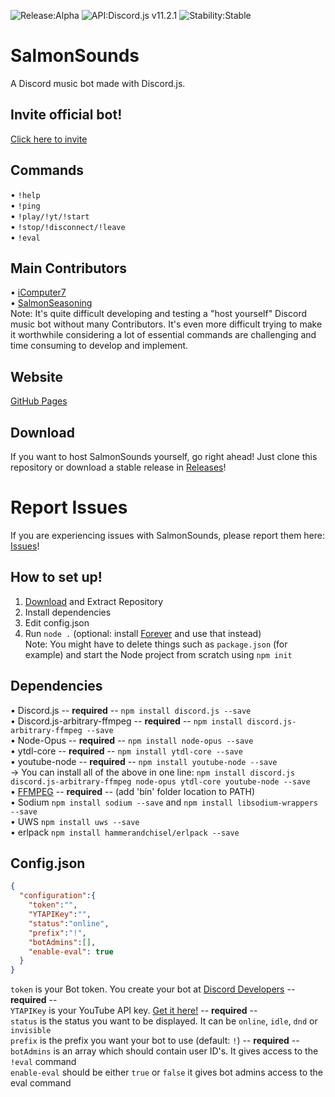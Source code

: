 ![Release:Alpha](https://img.shields.io/badge/Release-Alpha-red.svg)
![API:Discord.js v11.2.1](https://img.shields.io/badge/API-Discord.js%20v11.2.1-blue.svg)
![Stability:Stable](https://img.shields.io/badge/Stability-Stable-green.svg)
# SalmonSounds
A Discord music bot made with Discord.js.<br>
## Invite official bot!
[Click here to invite](https://discordapp.com/oauth2/authorize?client_id=355909071221817344&scope=bot&permissions=104190016)<br>
## Commands
&#8226; `!help`<br>
&#8226; `!ping`<br>
&#8226; `!play/!yt/!start`<br>
&#8226; `!stop/!disconnect/!leave`<br>
&#8226; `!eval`<br>
## Main Contributors
&#8226; [iComputer7](https://github.com/iComputer7)<br>
&#8226; [SalmonSeasoning](https://github.com/SalmonSeasoning)<br>
Note: It's quite difficult developing and testing a "host yourself" Discord music bot without many Contributors. It's even more difficult trying to make it worthwhile considering a lot of essential commands are challenging and time consuming to develop and implement.
## Website
[GitHub Pages](https://salmonseasoning.github.io/SalmonSounds)<br>
## Download
If you want to host SalmonSounds yourself, go right ahead! Just clone this repository or download a stable release in [Releases](https://github.com/SalmonSeasoning/SalmonSounds/releases)!<br>
# Report Issues
If you are experiencing issues with SalmonSounds, please report them here: [Issues](https://github.com/SalmonSeasoning/SalmonSounds/issues)!
## How to set up!
1) [Download](https://github.com/SalmonSeasoning/SalmonSounds/releases) and Extract Repository<br>
2) Install dependencies<br>
3) Edit config.json<br>
4) Run `node .` (optional: install [Forever](https://github.com/foreverjs/forever) and use that instead)<br>
Note: You might have to delete things such as `package.json` (for example) and start the Node project from scratch using `npm init`<br>
## Dependencies
&#8226; Discord.js -- **required** -- `npm install discord.js --save`<br>
&#8226; Discord.js-arbitrary-ffmpeg -- **required** -- `npm install discord.js-arbitrary-ffmpeg --save`<br>
&#8226; Node-Opus -- **required** -- `npm install node-opus --save`<br>
&#8226; ytdl-core -- **required** -- `npm install ytdl-core --save`<br>
&#8226; youtube-node -- **required** -- `npm install youtube-node --save`<br>
-> You can install all of the above in one line: `npm install discord.js discord.js-arbitrary-ffmpeg node-opus ytdl-core youtube-node --save`<br>
&#8226; [FFMPEG](https://www.ffmpeg.org) -- **required** -- (add 'bin' folder location to PATH)<br>
&#8226; Sodium `npm install sodium --save` and `npm install libsodium-wrappers --save`<br>
&#8226; UWS `npm install uws --save`<br>
&#8226; erlpack `npm install hammerandchisel/erlpack --save`<br>
## Config.json
```json
{
  "configuration":{
    "token":"",
    "YTAPIKey":"",
    "status":"online",
    "prefix":"!",
    "botAdmins":[],
    "enable-eval": true
  }
}
```
`token` is your Bot token. You create your bot at [Discord Developers](https://discordapp.com/developers) -- **required** --<br>
`YTAPIKey` is your YouTube API key. [Get it here!](https://console.developers.google.com/apis) -- **required** --<br>
`status` is the status you want to be displayed. It can be `online`, `idle`, `dnd` or `invisible`<br>
`prefix` is the prefix you want your bot to use (default: `!`) -- **required** --<br>
`botAdmins` is an array which should contain user ID's. It gives access to the `!eval` command<br>
`enable-eval` should be either `true` or `false` it gives bot admins access to the eval command
